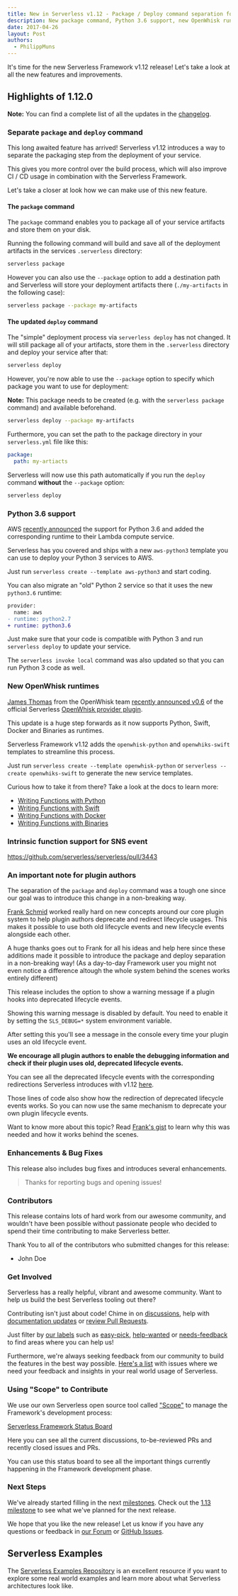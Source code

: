```yaml
---
title: New in Serverless v1.12 - Package / Deploy command separation for better CI / CD support
description: New package command, Python 3.6 support, new OpenWhisk runtimes and more in the Serverless Framework v1.12 release.
date: 2017-04-26
layout: Post
authors:
  - PhilippMuns
---
```


It's time for the new Serverless Framework v1.12 release! Let's take a look at all the new features and improvements.

## Highlights of 1.12.0

**Note:** You can find a complete list of all the updates in the [changelog](https://github.com/serverless/serverless/blob/master/CHANGELOG.md).

### Separate `package` and `deploy` command		
		
This long awaited feature has arrived! Serverless v1.12 introduces a way to separate the packaging step from the deployment of your service.		
		
This gives you more control over the build process, which will also improve CI / CD usage in combination with the Serverless Framework.		
		
Let's take a closer at look how we can make use of this new feature.		
		
#### The `package` command		
		
The `package` command enables you to package all of your service artifacts and store them on your disk.		
		
Running the following command will build and save all of the deployment artifacts in the services `.serverless` directory:		
		
```bash		
serverless package		
```		
		
However you can also use the `--package` option to add a destination path and Serverless will store your deployment artifacts there (`./my-artifacts` in the following case):		
		
```bash		
serverless package --package my-artifacts		
```		
		
#### The updated `deploy` command		
		
The "simple" deployment process via `serverless deploy` has not changed. It will still package all of your artifacts, store them in the `.serverless` directory and deploy your service after that:		
		
```bash		
serverless deploy		
```		
		
However, you're now able to use the `--package` option to specify which package you want to use for deployment:		
		
**Note:** This package needs to be created (e.g. with the `serverless package` command) and available beforehand.		
		
```bash		
serverless deploy --package my-artifacts		
```		
		
Furthermore, you can set the path to the package directory in your `serverless.yml` file like this:		
		
```yml		
package:		
  path: my-artiacts		
```		
		
Serverless will now use this path automatically if you run the `deploy` command **without** the `--package` option:		
		
```bash		
serverless deploy		
```

### Python 3.6 support

AWS [recently announced](https://aws.amazon.com/de/about-aws/whats-new/2017/04/aws-lambda-supports-python-3-6/) the support for Python 3.6 and added the corresponding runtime to their Lambda compute service.

Serverless has you covered and ships with a new `aws-python3` template you can use to deploy your Python 3 services to AWS.

Just run `serverless create --template aws-python3` and start coding.

You can also migrate an "old" Python 2 service so that it uses the new `python3.6` runtime:

```diff
provider:
  name: aws
- runtime: python2.7
+ runtime: python3.6
```

Just make sure that your code is compatible with Python 3 and run `serverless deploy` to update your service.

The `serverless invoke local` command was also updated so that you can run Python 3 code as well.

### New OpenWhisk runtimes

[James Thomas](https://github.com/jthomas) from the OpenWhisk team [recently announced v0.6](https://medium.com/openwhisk/serverless-framework-and-openwhisk-plugin-update-v0-6-1339cfdcd2d2) of the official Serverless [OpenWhisk provider plugin](https://github.com/serverless/serverless-openwhisk).

This update is a huge step forwards as it now supports Python, Swift, Docker and Binaries as runtimes.

Serverless Framework v1.12 adds the `openwhisk-python` and `openwhiks-swift` templates to streamline this process.

Just run `serverless create --template openwhisk-python` or `serverless --create openwhiks-swift` to generate the new service templates.

Curious how to take it from there? Take a look at the docs to learn more:

- [Writing Functions with Python](https://github.com/serverless/serverless-openwhisk#writing-functions---python)
- [Writing Functions with Swift](https://github.com/serverless/serverless-openwhisk#writing-functions---swift)
- [Writing Functions with Docker](https://github.com/serverless/serverless-openwhisk#writing-functions---docker)
- [Writing Functions with Binaries](https://github.com/serverless/serverless-openwhisk#writing-functions---binary)

### Intrinsic function support for SNS event

https://github.com/serverless/serverless/pull/3443

### An important note for plugin authors		
		
The separation of the `package` and `deploy` command was a tough one since our goal was to introduce this change in a non-breaking way.		
		
[Frank Schmid](https://github.com/HyperBrain) worked really hard on new concepts around our core plugin system to help plugin authors deprecate and redirect lifecycle usages. This makes it possible to use both old lifecycle events and new lifecycle events alongside each other.

A huge thanks goes out to Frank for all his ideas and help here since these additions made it possible to introduce the package and deploy separation in a non-breaking way! (As a day-to-day Framework user you might not even notice a difference altough the whole system behind the scenes works entirely different)
		
This release includes the option to show a warning message if a plugin hooks into deprecated lifecycle events.		
		
Showing this warning message is disabled by default. You need to enable it by setting the `SLS_DEBUG=*` system environment variable.		
		
After setting this you'll see a message in the console every time your plugin uses an old lifecycle event.		
		
**We encourage all plugin authors to enable the debugging information and check if their plugin uses old, deprecated lifecycle events.**		
		
You can see all the deprecated lifecycle events with the corresponding redirections Serverless introduces with v1.12 [here](https://github.com/serverless/serverless/blob/f5c7f2fa13975560746c0c40cda2077ab09c7353/lib/plugins/deploy/deploy.js#L11-L16).		
		
Those lines of code also show how the redirection of deprecated lifecycle events works. So you can now use the same mechanism to deprecate your own plugin lifecycle events.		
		
Want to know more about this topic? Read [Frank's gist](https://gist.github.com/HyperBrain/bba5c9698e92ac693bb461c99d6cfeec) to learn why this was needed and how it works behind the scenes.

### Enhancements & Bug Fixes

This release also includes bug fixes and introduces several enhancements.

> Thanks for reporting bugs and opening issues!

### Contributors

This release contains lots of hard work from our awesome community, and wouldn't have been possible without passionate people who decided to spend their time contributing to make Serverless better.

Thank You to all of the contributors who submitted changes for this release:

- John Doe

### Get Involved

Serverless has a really helpful, vibrant and awesome community. Want to help us build the best Serverless tooling out there?

Contributing isn't just about code! Chime in on [discussions](https://github.com/serverless/serverless/labels/stage%2Fneeds-feedback), help with [documentation updates](https://github.com/serverless/serverless/labels/kind%2Fdocs) or [review Pull Requests](https://github.com/serverless/serverless/pulls).

Just filter by [our labels](https://github.com/serverless/serverless/labels) such as [easy-pick](https://github.com/serverless/serverless/issues?q=is%3Aopen+is%3Aissue+label%3Astatus%2Feasy-pick), [help-wanted](https://github.com/serverless/serverless/issues?q=is%3Aopen+is%3Aissue+label%3Astatus%2Fhelp-wanted) or [needs-feedback](https://github.com/serverless/serverless/labels/stage%2Fneeds-feedback) to find areas where you can help us!

Furthermore, we're always seeking feedback from our community to build the features in the best way possible. [Here's a list](https://github.com/serverless/serverless/labels/stage%2Fneeds-feedback) with issues where we need your feedback and insights in your real world usage of Serverless.

### Using "Scope" to Contribute

We use our own Serverless open source tool called ["Scope"](https://github.com/serverless/scope) to manage the Framework's development process:

[Serverless Framework Status Board](https://serverless.com/framework/status/)

Here you can see all the current discussions, to-be-reviewed PRs and recently closed issues and PRs.

You can use this status board to see all the important things currently happening in the Framework development phase.

### Next Steps

We've already started filling in the next [milestones](https://github.com/serverless/serverless/milestones). Check out the [1.13 milestone](https://github.com/serverless/serverless/milestone/28) to see what we've planned for the next release.

We hope that you like the new release! Let us know if you have any questions or feedback in [our Forum](http://forum.serverless.com/) or [GitHub Issues](https://github.com/serverless/serverless/issues).

## Serverless Examples

The [Serverless Examples Repository](https://github.com/serverless/examples) is an excellent resource if you want to explore some real world examples and learn more about what Serverless architectures look like.
